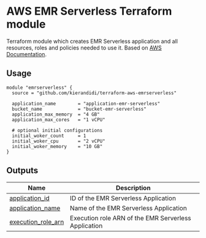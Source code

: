 # AWS EMR Serverless Terraform module

Terraform module which creates EMR Serverless application and all resources, roles and policies needed to use it. Based on [AWS Documentation](https://docs.aws.amazon.com/emr/latest/EMR-Serverless-UserGuide/getting-started.html).

## Usage

```hcl
module "emrserverless" {
  source = "github.com/kierandidi/terraform-aws-emrserverless"

  application_name        = "application-emr-serverless"
  bucket_name             = "bucket-emr-serverless"
  application_max_memory  = "4 GB"
  application_max_cores   = "1 vCPU"
  
  # optional initial configurations
  initial_woker_count     = 1
  initial_woker_cpu       = "2 vCPU"
  initial_woker_memory    = "10 GB"
}
```

## Outputs

| Name | Description |
|------|-------------|
| <a name="application_id"></a>[application_id](application_id) | ID of the EMR Serverless Application |
| <a name="application_name"></a>[application_name](application_name) | Name of the EMR Serverless Application |
| <a name="execution_role_arn"></a>[execution_role_arn](execution_role_arn) | Execution role ARN of the EMR Serverless Application |

